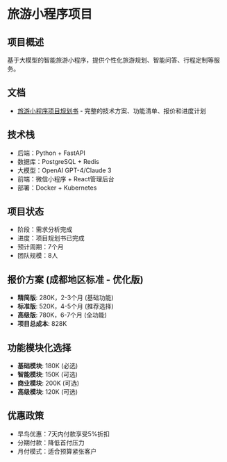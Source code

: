 # 旅游小程序项目

## 项目概述
基于大模型的智能旅游小程序，提供个性化旅游规划、智能问答、行程定制等服务。

## 文档
- [旅游小程序项目规划书](./旅游小程序项目规划书.md) - 完整的技术方案、功能清单、报价和进度计划

## 技术栈
- 后端：Python + FastAPI
- 数据库：PostgreSQL + Redis
- 大模型：OpenAI GPT-4/Claude 3
- 前端：微信小程序 + React管理后台
- 部署：Docker + Kubernetes

## 项目状态
- 阶段：需求分析完成
- 进度：项目规划书已完成
- 预计周期：7个月
- 团队规模：8人

## 报价方案 (成都地区标准 - 优化版)
- **精简版**: 280K，2-3个月 (基础功能)
- **标准版**: 520K，4-5个月 (推荐选择)
- **高级版**: 780K，6-7个月 (全功能)
- **项目总成本**: 828K

## 功能模块化选择
- **基础模块**: 180K (必选)
- **智能模块**: 150K (可选)
- **商业模块**: 200K (可选)
- **高级模块**: 120K (可选)

## 优惠政策
- 早鸟优惠：7天内付款享受5%折扣
- 分期付款：降低首付压力
- 月付模式：适合预算紧张客户
